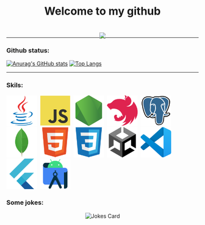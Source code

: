 <div align="center">
  <h1>
     Welcome to my github
  </h1>
   <img style=" transform: translateY(20px);" src="https://media3.giphy.com/media/cmCEsJZHYBPels360q/giphy.gif?cid=ecf05e47qsqvhvk4k2addqry5rbrqsjtiuzj6213tf57qw9l&rid=giphy.gif" width="80px"/>
</div>

---

### Github status:

[![Anurag's GitHub stats](https://github-readme-stats.vercel.app/api?username=thaichihien&show_icons=true&theme=radical)](https://github.com/anuraghazra/github-readme-stats) [![Top Langs](https://github-readme-stats.vercel.app/api/top-langs/?username=thaichihien&layout=compact&theme=synthwave)](https://github.com/anuraghazra/github-readme-stats)

---

### Skils:
<div>
  <img src="https://github.com/devicons/devicon/blob/master/icons/java/java-original.svg" alt="Java" width="80" height="80"/>&nbsp;
  <img src="https://github.com/devicons/devicon/blob/master/icons/javascript/javascript-original.svg" alt="JavaScript" width="80" height="80"/>&nbsp;
  <img src="https://github.com/devicons/devicon/blob/master/icons/nodejs/nodejs-original.svg" alt="Node js" width="80" height="80"/>&nbsp;
  <img src="https://github.com/devicons/devicon/blob/master/icons/nestjs/nestjs-plain.svg" alt="Nest js" width="80" height="80"/>&nbsp;
  <img src="https://github.com/devicons/devicon/blob/master/icons/postgresql/postgresql-original.svg" alt="PostgresSQL" width="80" height="80"/>&nbsp;
  <img src="https://github.com/devicons/devicon/blob/master/icons/mongodb/mongodb-original.svg" alt="MongoDB" width="80" height="80"/>&nbsp;
  <img src="https://github.com/devicons/devicon/blob/master/icons/html5/html5-original.svg" alt="HTML" width="80" height="80"/>&nbsp;
  <img src="https://github.com/devicons/devicon/blob/master/icons/css3/css3-original.svg" alt="CSS" width="80" height="80"/>&nbsp;
  <img src="https://github.com/devicons/devicon/blob/master/icons/unity/unity-original.svg" alt="Unity" width="80" height="80"/>&nbsp;
  <img src="https://github.com/devicons/devicon/blob/master/icons/vscode/vscode-original.svg" alt="VSCode" width="80" height="80"/>&nbsp;
    <img src="https://github.com/devicons/devicon/blob/master/icons/flutter/flutter-original.svg" alt="Flutter" width="80" height="80"/>&nbsp;
  <img src="https://github.com/devicons/devicon/blob/master/icons/androidstudio/androidstudio-original.svg" alt="Android Studio" width="80" height="80"/>&nbsp;
  
</div>



### Some jokes:
<div align="center">
  <img src="https://readme-jokes.vercel.app/api?theme=nightowl" alt="Jokes Card" width="300" />
 </div>

